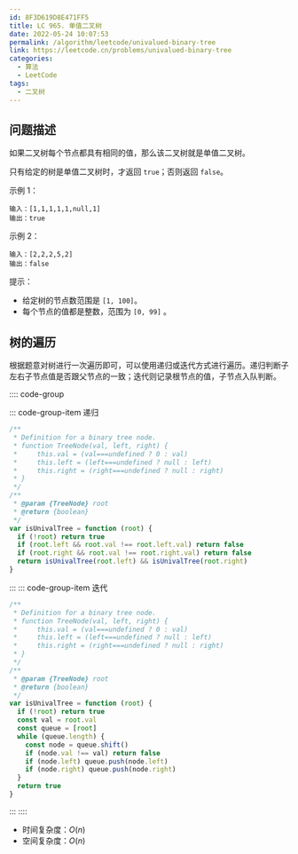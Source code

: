 ```yaml
---
id: 8F3D619D8E471FF5
title: LC 965. 单值二叉树
date: 2022-05-24 10:07:53
permalink: /algorithm/leetcode/univalued-binary-tree
link: https://leetcode.cn/problems/univalued-binary-tree
categories:
  - 算法
  - LeetCode
tags:
  - 二叉树
---
```


<Level :type='1'/>

## 问题描述

如果二叉树每个节点都具有相同的值，那么该二叉树就是单值二叉树。

只有给定的树是单值二叉树时，才返回 `true`；否则返回 `false`。

示例 1：

```text
输入：[1,1,1,1,1,null,1]
输出：true
```

示例 2：

```text
输入：[2,2,2,5,2]
输出：false
```

提示：

- 给定树的节点数范围是 `[1, 100]`。
- 每个节点的值都是整数，范围为 `[0, 99]` 。

## 树的遍历

根据题意对树进行一次遍历即可，可以使用递归或迭代方式进行遍历。递归判断子左右子节点值是否跟父节点的一致；迭代则记录根节点的值，子节点入队判断。

:::: code-group

::: code-group-item 递归

```javascript
/**
 * Definition for a binary tree node.
 * function TreeNode(val, left, right) {
 *     this.val = (val===undefined ? 0 : val)
 *     this.left = (left===undefined ? null : left)
 *     this.right = (right===undefined ? null : right)
 * }
 */
/**
 * @param {TreeNode} root
 * @return {boolean}
 */
var isUnivalTree = function (root) {
  if (!root) return true
  if (root.left && root.val !== root.left.val) return false
  if (root.right && root.val !== root.right.val) return false
  return isUnivalTree(root.left) && isUnivalTree(root.right)
}
```

:::
::: code-group-item 迭代

```javascript
/**
 * Definition for a binary tree node.
 * function TreeNode(val, left, right) {
 *     this.val = (val===undefined ? 0 : val)
 *     this.left = (left===undefined ? null : left)
 *     this.right = (right===undefined ? null : right)
 * }
 */
/**
 * @param {TreeNode} root
 * @return {boolean}
 */
var isUnivalTree = function (root) {
  if (!root) return true
  const val = root.val
  const queue = [root]
  while (queue.length) {
    const node = queue.shift()
    if (node.val !== val) return false
    if (node.left) queue.push(node.left)
    if (node.right) queue.push(node.right)
  }
  return true
}
```

:::
::::

- 时间复杂度：$O(n)$
- 空间复杂度：$O(n)$
